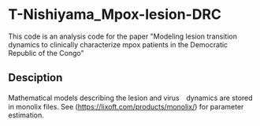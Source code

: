 # T-Nishiyama_Mpox-lesion-DRC
This code is an analysis code for the paper "Modeling lesion transition dynamics to clinically characterize mpox patients in the Democratic Republic of the Congo"

## Desciption
Mathematical models describing the lesion and virus　dynamics are stored in monolix files.
See (https://lixoft.com/products/monolix/) for parameter estimation.
